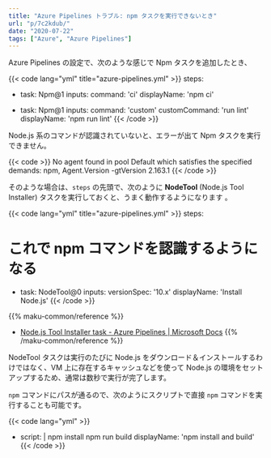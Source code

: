 ```yaml
---
title: "Azure Pipelines トラブル: npm タスクを実行できないとき"
url: "p/7c2kdub/"
date: "2020-07-22"
tags: ["Azure", "Azure Pipelines"]
---
```


Azure Pipelines の設定で、次のような感じで Npm タスクを追加したとき、

{{< code lang="yml" title="azure-pipelines.yml" >}}
steps:
- task: Npm@1
  inputs:
    command: 'ci'
  displayName: 'npm ci'

- task: Npm@1
  inputs:
    command: 'custom'
    customCommand: 'run lint'
  displayName: 'npm run lint'
{{< /code >}}

Node.js 系のコマンドが認識されていないと、エラーが出て Npm タスクを実行できません。

{{< code >}}
No agent found in pool Default which satisfies the specified demands: npm, Agent.Version -gtVersion 2.163.1
{{< /code >}}

そのような場合は、`steps` の先頭で、次のように __NodeTool__ (Node.js Tool Installer) タスクを実行しておくと、うまく動作するようになります 。

{{< code lang="yml" title="azure-pipelines.yml" >}}
steps:
# これで npm コマンドを認識するようになる
- task: NodeTool@0
  inputs:
    versionSpec: '10.x'
  displayName: 'Install Node.js'
{{< /code >}}

{{% maku-common/reference %}}
- [Node.js Tool Installer task - Azure Pipelines | Microsoft Docs](https://docs.microsoft.com/ja-jp/azure/devops/pipelines/tasks/tool/node-js?view=azure-devops)
{{% /maku-common/reference %}}

NodeTool タスクは実行のたびに Node.js をダウンロード＆インストールするわけではなく、VM 上に存在するキャッシュなどを使って Node.js の環境をセットアップするため、通常は数秒で実行が完了します。

`npm` コマンドにパスが通るので、次のようにスクリプトで直接 `npm` コマンドを実行することも可能です。

{{< code lang="yml" >}}
- script: |
    npm install
    npm run build
  displayName: 'npm install and build'
{{< /code >}}

